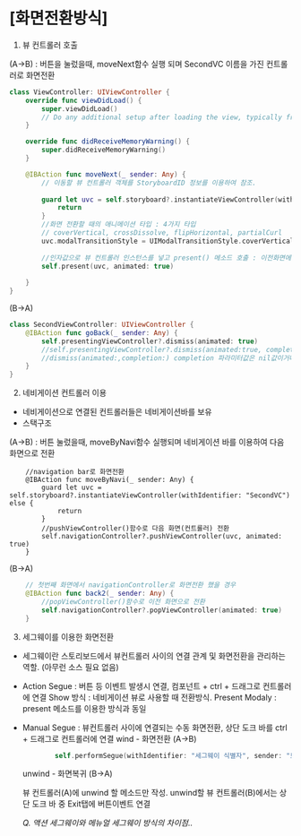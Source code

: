 # [화면전환방식]

1. 뷰 컨트롤러 호출

(A->B) : 버튼을 눌렀을때, moveNext함수 실행 되며 SecondVC 이름을 가진 컨트롤러로 화면전환
```Swift
class ViewController: UIViewController {
    override func viewDidLoad() {
        super.viewDidLoad()
        // Do any additional setup after loading the view, typically from a nib.
    }

    override func didReceiveMemoryWarning() {
        super.didReceiveMemoryWarning()
    }

    @IBAction func moveNext(_ sender: Any) {
        // 이동할 뷰 컨트롤러 객체를 StoryboardID 정보를 이용하여 참조.
        
        guard let uvc = self.storyboard?.instantiateViewController(withIdentifier: "SecondVC") else {
            return
        }        
        //화면 전환할 때의 애니메이션 타입 : 4가지 타입
        // coverVertical, crossDissolve, flipHorizontal, partialCurl
        uvc.modalTransitionStyle = UIModalTransitionStyle.coverVertical
        
        //인자값으로 뷰 컨트롤러 인스턴스를 넣고 present() 메소드 호출 : 이전화면에 새로운 화면 덮어씌움
        self.present(uvc, animated: true)
        
    }
}
```
(B->A)

```Swift
class SecondViewController: UIViewController {   
    @IBAction func goBack(_ sender: Any) {
        self.presentingViewController?.dismiss(animated: true)
        //self.presentingViewController?.dismiss(animated:true, completion: nil)도 가능
        //dismiss(animated:,completion:) completion 파라미터값은 nil값이거나 생략가능 
    }
}
```

2. 네비게이션 컨트롤러 이용

* 네비게이션으로 연결된 컨트롤러들은 네비게이션바를 보유
* 스택구조

(A->B) : 버튼 눌렀을때, moveByNavi함수 실행되며 네비게이션 바를 이용하여 다음 화면으로 전환
```Sㅇwift
    //navigation bar로 화면전환
    @IBAction func moveByNavi(_ sender: Any) {
        guard let uvc = self.storyboard?.instantiateViewController(withIdentifier: "SecondVC") else {
            return
        }
        //pushViewController()함수로 다음 화면(컨트롤러) 전환
        self.navigationController?.pushViewController(uvc, animated: true)        
    }
```
(B->A)
```Swift
    // 첫번째 화면에서 navigationController로 화면전환 했을 경우
    @IBAction func back2(_ sender: Any) {
        //popViewController()함수로 이전 화면으로 전환
        self.navigationController?.popViewController(animated: true)
    }
```

3. 세그웨이를 이용한 화면전환

* 세그웨이란 스토리보드에서 뷰컨트롤러 사이의 연결 관계 및 화면전환을 관리하는 역할. (아무런 소스 필요 없음)
* Action Segue : 버튼 등 이벤트 발생시 연결, 컴포넌트 + ctrl + 드래그로 컨트롤러에 연결
  Show 방식 : 네비게이션 뷰로 사용할 때 전환방식.
  Present Modaly : present 메소드를 이용한 방식과 동일
* Manual Segue : 뷰컨트롤러 사이에 연결되는 수동 화면전환, 상단 도크 바를 ctrl + 드래그로 컨트롤러에 연결
  wind - 화면전환 (A->B)
  
  ```Swift
          self.performSegue(withIdentifier: "세그웨이 식별자", sender: "보내는 객체(실행객체)")
  ```

  unwind - 화면복귀 (B->A)
  
  뷰 컨트롤러(A)에 unwind 할 메소드만 작성. unwind할 뷰 컨트롤러(B)에서는 상단 도크 바 중 Exit탭에 버튼이벤트 연결 

    *Q. 액션 세그웨이와 메뉴얼 세그웨이 방식의 차이점..*

